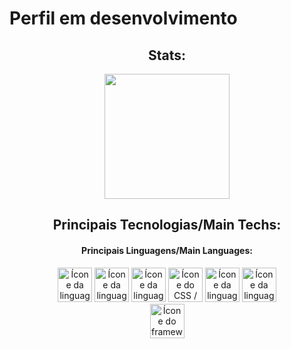 # Perfil em desenvolvimento

<section><!-- Presentation -->
<h1></h1>
  
</section>

<div align="center"> <!-- Most used languages -->
  <article>
    <h2>Stats:</h2>
    <img height="200em" src="https://github-readme-stats.vercel.app/api/top-langs/?username=HenriqueMN&layout=compact&langs_count=7&theme=catppuccin_latte"/>
  </article>
  <article style="display: inline_block" >
    <h2>Principais Tecnologias/Main Techs:</h2>
    <div>
      <h4>Principais Linguagens/Main Languages:</h4>
      <img alt="Ícone da linguagem Java / Java language icon" height="55" width="55" src="https://cdn.jsdelivr.net/gh/devicons/devicon@latest/icons/java/java-original.svg" />
      <img alt="Ícone da linguagem R / R language icon" height="55" width="55" src="https://cdn.jsdelivr.net/gh/devicons/devicon@latest/icons/r/r-original.svg" />
      <img alt="Ícone da linguagem HTML5 / HTML5 language icon" height="55" width="55" src="https://cdn.jsdelivr.net/gh/devicons/devicon@latest/icons/html5/html5-original.svg" />
      <img alt="Ícone do CSS / CSS icon" height="55" width="55" src="https://cdn.jsdelivr.net/gh/devicons/devicon@latest/icons/css3/css3-original.svg" />
      <img 
        alt="Ícone da linguagem JavaScript / JavaScript language icon" 
        height="55" 
        width="55" 
        src="https://cdn.jsdelivr.net/gh/devicons/devicon@latest/icons/javascript/javascript-original.svg" 
      />
      <img 
        alt="Ícone da linguagem JavaScript / JavaScript language icon" 
        height="55" 
        width="55" 
        src="https://cdn.jsdelivr.net/gh/devicons/devicon@latest/icons/typescript/typescript-original.svg" 
      />
    </div>
    <img 
      alt="Ícone do framework React / React framemwork icon" 
      height="55" 
      width="55" 
      src="https://cdn.jsdelivr.net/gh/devicons/devicon@latest/icons/react/react-original.svg" 
    />

  </article>
</div>
